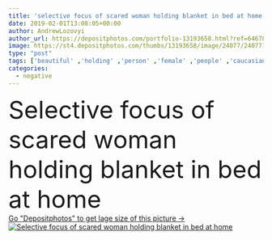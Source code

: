 ```yaml
---
title: 'selective focus of scared woman holding blanket in bed at home'
date: 2019-02-01T13:08:05+00:00
author: AndrewLozovyi
author_url: https://depositphotos.com/portfolio-13193658.html?ref=64678756
image: https://st4.depositphotos.com/thumbs/13193658/image/24077/240771942/api_thumb_450.jpg?forcejpeg=true
type: "post"
tags: ['beautiful' ,'holding' ,'person' ,'female' ,'people' ,'caucasian' ,'bed' ,'blanket' ,'lying' ,'home' ,'emotions' ,'woman' ,'stress' ,'indoors' ,'loneliness' ,'negative' ,'alone' ,'attractive' ,'covering' ,'bedroom' ,'sadness' ,'sad' ,'upset' ,'lonely' ,'fear' ,'Worried' ,'Anxiety' ,'depressed' ,'scared' ,'frightened' ,'nightmares' ,'duvet' ,'selective focus' ,'trouble sleeping' ]
categories: 
  - negative
---
```

<div aling="center">
            <font size="60"> Selective focus of scared woman holding blanket in bed at home</font>   
</div>
<div>
    <a href='https://st4.depositphotos.com/thumbs/13193658/image/24077/240771942/api_thumb_450.jpg?forcejpeg=true?ref=64678756' target=_blank > Go "Depositphotos" to get lage size of this picture ->
        <img href='https://st4.depositphotos.com/thumbs/13193658/image/24077/240771942/api_thumb_450.jpg?forcejpeg=true?ref=64678756' src='https://st4.depositphotos.com/13193658/24077/i/950/depositphotos_240771942-stock-photo-selective-focus-scared-woman-holding.jpg?forcejpeg=true' alt='Selective focus of scared woman holding blanket in bed at home' >
    </a>
</div>
